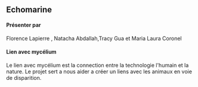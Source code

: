 ## Echomarine

#### Présenter par 
Florence Lapierre , Natacha Abdallah,Tracy Gua et Maria Laura Coronel

#### Lien avec mycélium 
Le lien avec mycélium est la connection entre la technologie l'humain et la nature. Le projet sert a nous aider a créer un liens avec les animaux en voie de disparition.

